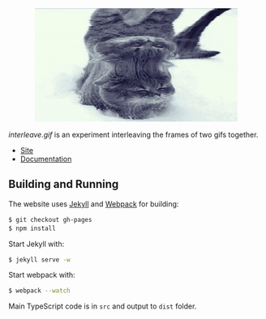 <div align="center">
    <div><img src="https://raw.githubusercontent.com/mattbierner/interleave-gif/gh-pages/documentation/images/cat.gif" /></div>
</div>

*interleave.gif* is an experiment interleaving the frames of two gifs together.

* [Site][site]
* [Documentation][documentation]



## Building and Running
The website uses [Jekyll](http://jekyllrb.com/) and [Webpack](http://webpack.github.io/) for building:

```bash
$ git checkout gh-pages
$ npm install
```

Start Jekyll with:

```bash
$ jekyll serve -w
```

Start webpack with:

```bash
$ webpack --watch
```

Main TypeScript code is in `src` and output to `dist` folder.


[site]: https://mattbierner.github.io/interleave-gif/
[documentation]: documentation/about.md